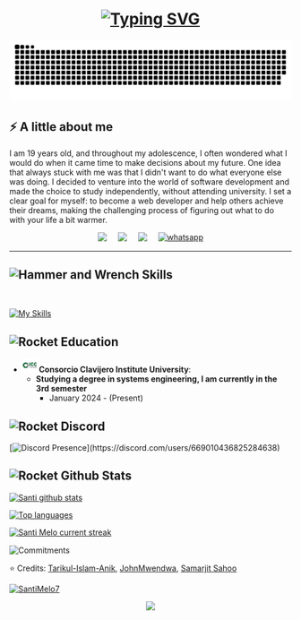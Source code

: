 <h1 align="center">
    <a href="https://git.io/typing-svg"><img src="https://readme-typing-svg.herokuapp.com?font=Fira+Code&weight=800&size=25&duration=700&pause=1000&color=BDF74C&center=true&vCenter=true&multiline=true&width=435&lines=Hola%2C+Soy+Santiago+Melo" alt="Typing SVG" /></a>
</h1>

![snake gif](https://github.com/SantiMelo7/SantiMelo7/blob/output/github-contribution-grid-snake.svg)

## ⚡ A little about me

I am 19 years old, and throughout my adolescence, I often wondered what I would do when it came time to make decisions about my future.
One idea that always stuck with me was that I didn't want to do what everyone else was doing. I decided to venture into the world of software development and made the choice to study independently, without attending university.
I set a clear goal for myself: to become a web developer and help others achieve their dreams, making the challenging process of figuring out what to do with your life a bit warmer.

<div style="display: flex; justify-content: center; gap: 20px" >
<a href="mailto:santiagocano15cr7@gmail.com">
    <img src="https://img.shields.io/badge/Gmail-333333?style=for-the-badge&logo=gmail&logoColor=red" />
  </a>
  <a href="https://www.linkedin.com/in/santiago-melo-7b25732a5/" target="_blank">
    <img src="https://img.shields.io/badge/LinkedIn-0077B5?style=for-the-badge&logo=linkedin&logoColor=white" target="_blank" />
  </a>
  <a href="https://portafolio-dev-santi.vercel.app/id" target="_blank">
     <img src="https://img.shields.io/badge/Portfolio-FF5722?style=for-the-badge&logo=todoist&logoColor=white" target="_blank" />
  </a>
  <a href="https://wa.me/7721114272" title="Whatsapp"><img alt="whatsapp"  src="https://img.shields.io/badge/WhatsApp-25D366?style=for-the-badge&logo=whatsapp&logoColor=white"/></a>

</div>
 <hr/>

## <img src="https://raw.githubusercontent.com/Tarikul-Islam-Anik/Animated-Fluent-Emojis/master/Emojis/Objects/Hammer%20and%20Wrench.png" alt="Hammer and Wrench" width="30" height="30" /> Skills

<br/>

[![My Skills](https://skillicons.dev/icons?i=html,css,javascript,react,typescript,next,tailwind,materialui,sass,styledcomponents,git,github,mongo,firebase,vite,vercel,netlify,vscode,npm,figma,stackoverflow&perline=8)](#)

## <img src="https://raw.githubusercontent.com/Tarikul-Islam-Anik/Animated-Fluent-Emojis/master/Emojis/Travel%20and%20places/School.png" alt="Rocket" width="30" height="30" />   Education

- <img src="/public/icc.jpeg" width="25"> **Consorcio Clavijero Institute University**:
  - **Studying a degree in systems engineering, I am currently in the 3rd semester**
    - January 2024 - (Present)

## <img src="https://raw.githubusercontent.com/Tarikul-Islam-Anik/Animated-Fluent-Emojis/master/Emojis/Travel%20and%20places/Cyclone.png" alt="Rocket" width="30" height="30" /> Discord

[![Discord Presence](https://lanyard.cnrad.dev/api/669010436825284638?)](https://discord.com/users/669010436825284638)

## <img src="https://raw.githubusercontent.com/Tarikul-Islam-Anik/Animated-Fluent-Emojis/master/Emojis/Travel%20and%20places/Rocket.png" alt="Rocket" width="30" height="30" /> Github Stats

 [![Santi github stats](https://bad-apple-github-readme.vercel.app/api?username=santimelo7&show_icons=true&count_private=true&line_height=20&icon_color=00b3ff&theme=blue-green&title_color=00b3ff)](#)

 [![Top languages](https://github-readme-mwendwa.vercel.app/api/top-langs/?username=santimelo7&layout=compact&count_private=true&theme=blue-green&title_color=00b3ff)](#)

[![Santi Melo current streak](https://streak-stats.demolab.com/?user=santimelo7&count_private=true&theme=blue-green&title_color=00b3ff)](#)

  <img align="center" src="http://github-profile-summary-cards.vercel.app/api/cards/profile-details?username=SantiMelo7&theme=transparent" height="180em" alt="Commitments"/>

⭐️ Credits:  [Tarikul-Islam-Anik](https://github.com/Tarikul-Islam-Anik), [JohnMwendwa](https://github.com/JohnMwendwa), [Samarjit Sahoo](https://github.com/samarjit-sahoo)

<p align="left"> <a href="https://github.com/ryo-ma/github-profile-trophy"><img src="https://github-profile-trophy.vercel.app/?username=SantiMelo7" alt="SantiMelo7" /></a> </p>

<p align="center">
  <img src="https://capsule-render.vercel.app/api?type=waving&height=300&color=gradient&section=footer&reversal=true"/>
</p>
